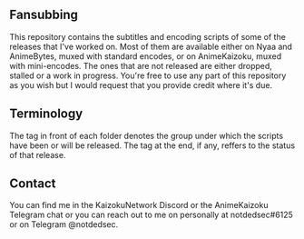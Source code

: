 ## Fansubbing

This repository contains the subtitles and encoding scripts of some of the releases that I've worked on. Most of them are available either on Nyaa and AnimeBytes, muxed with standard encodes, or on AnimeKaizoku, muxed with mini-encodes. The ones that are not released are either dropped, stalled or a work in progress. You're free to use any part of this repository as you wish but I would request that you provide credit where it's due.

## Terminology

The tag in front of each folder denotes the group under which the scripts have been or will be released. The tag at the end, if any, reffers to the status of that release.

## Contact

You can find me in the KaizokuNetwork Discord or the AnimeKaizoku Telegram chat or you can reach out to me on personally at notdedsec#6125 or on Telegram @notdedsec.
